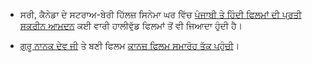 - ਸਰੀ, ਕੈਨੇਡਾ ਦੇ ਸਟਰਾਅ-ਬੇਰੀ ਹਿੱਲਜ਼ ਸਿਨੇਮਾ ਘਰ ਵਿੱਚ [ਪੰਜਾਬੀ ਤੇ ਹਿੰਦੀ ਫਿਲਮਾਂ ਦੀ ਪ੍ਰਤੀ ਸਕਰੀਨ ਆਮਦਨ](http://www.voiceonline.com/29227/) ਕਈ ਵਾਰੀ ਹਾਲੀਵੁੱਡ ਫਿਲਮਾਂ ਤੋਂ ਵੀ ਜਿਆਦਾ ਹੁੰਦੀ ਹੈ।

- [ਗੁਰੂ ਨਾਨਕ ਦੇਵ ਜੀ](http://timesofindia.indiatimes.com/city/chandigarh/Bollywood-comes-out-with-Guru-Nanaks-biopic/articleshow/17343866.cms) ਤੇ ਬਣੀ ਫਿਲਮ [ਕਾਨਜ਼ ਫਿਲਮ ਸਮਾਰੋਹ ਤੱਕ ਪਹੁੰਚੀ](http://sikhchic.com/film_stage/a_film_on_guru_nanak_goes_to_cannes_nanak_shah_fakir)।
